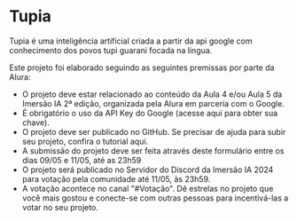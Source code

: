 # Tupia
Tupia é uma inteligência artificial criada a partir da api google com conhecimento dos povos tupi guarani focada na lingua.

Este projeto foi elaborado seguindo as seguintes premissas por parte da Alura:
* O projeto deve estar relacionado ao conteúdo da Aula 4 e/ou Aula 5 da Imersão IA 2ª edição, organizada pela Alura em parceria com o Google.
* É obrigatório o uso da API Key do Google (acesse aqui para obter sua chave).
* O projeto deve ser publicado no GitHub. Se precisar de ajuda para subir seu projeto, confira o tutorial aqui.
* A submissão do projeto deve ser feita através deste formulário entre os dias 09/05 e 11/05, até as 23h59
* O projeto será publicado no Servidor do Discord da Imersão IA 2024 para votação pela comunidade até 11/05, às 23h59.
* A votação acontece no canal "#Votação". Dê estrelas no projeto que você mais gostou e conecte-se com outras pessoas para incentivá-las a votar no seu projeto.
